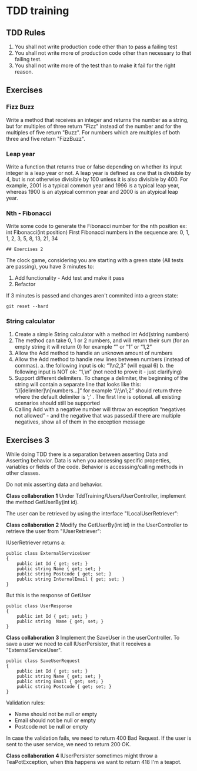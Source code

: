 # TDD training 

## TDD Rules

1. You shall not write production code other than to pass a failing test
1. You shall not write more of production code other than necessary to that failing test.
1. You shall not write more of the test than to make it fail for the right reason.

## Exercises

### Fizz Buzz

Write a method that receives an integer and returns the number as a string, but for multiples of three return "Fizz" instead of the number and for the multiples of five return "Buzz". For numbers which are multiples of both three and five return "FizzBuzz".

### Leap year

Write a function that returns true or false depending on whether its input integer is a leap year or not. A leap year is defined as one that is divisible by 4, but is not otherwise divisible by 100 unless it is also divisible by 400. For example, 2001 is a typical common year and 1996 is a typical leap year, whereas 1900 is an atypical common year and 2000 is an atypical leap year.

### Nth - Fibonacci

Write some code to generate the Fibonacci number for the nth position ex: 
int Fibonacci(int position)
First Fibonacci numbers in the sequence are: 0, 1, 1, 2, 3, 5, 8, 13, 21, 34

    ## Exercises 2

The clock game, considering you are starting with a green state (All tests are passing), you have 3 minutes to:
1. Add functionality - Add test and make it pass
2. Refactor

If 3 minutes is passed and changes aren't commited into a green state:

    git reset --hard

### String calculator

1.	Create a simple String calculator with a method int Add(string numbers)
2.	The method can take 0, 1 or 2 numbers, and will return their sum (for an empty string it will return 0) for example “” or “1” or “1,2”
3.	Allow the Add method to handle an unknown amount of numbers
4.	Allow the Add method to handle new lines between numbers (instead of commas).
a.	the following input is ok:  “1\n2,3”  (will equal 6)
b.	the following input is NOT ok:  “1,\n” (not need to prove it - just clarifying)
5.	Support different delimiters. To change a delimiter, the beginning of the string will contain a separate line that looks like this:   “//[delimiter]\n[numbers…]” for example “//;\n1;2” should return three where the default delimiter is ‘;’ . The first line is optional. all existing scenarios should still be supported
6.	Calling Add with a negative number will throw an exception “negatives not allowed” - and the negative that was passed.if there are multiple negatives, show all of them in the exception message

## Exercises 3

While doing TDD there is a separation between asserting Data and Asserting behavior.
Data is when you accessing specific properties, variables or fields of the code.
Behavior is accesssing/calling methods in other classes.

Do not mix asserting data and behavior.

**Class collaboration 1**
Under TddTraining/Users/UserController, implement the method GetUserBy(int id).

The user can be retrieved by using the interface "ILocalUserRetriever":

**Class collaboration 2**
Modify the GetUserBy(int id) in the UserController to retrieve the user from "IUserRetriever":

IUserRetriever returns a:

    public class ExternalServiceUser
    {
        public int Id { get; set; }
        public string Name { get; set; }
        public string Postcode { get; set; }
        public string InternalEmail { get; set; }
    }

But this is the response of GetUser

    public class UserResponse
    {
        public int Id { get; set; }
        public string  Name { get; set; }
    }

**Class collaboration 3**
Implement the SaveUser in the userController.
To save a user we need to call IUserPersister, that it receives a "ExternalServiceUser".

    public class SaveUserRequest
    {
        public int Id { get; set; }
        public string Name { get; set; }
        public string Email { get; set; }
        public string Postcode { get; set; }
    }

Validation rules:
* Name should not be null or empty
* Email should not be null or empty
* Postcode not be null or empty

In case the validation fails, we need to return 400 Bad Request.
If the user is sent to the user service, we need to return 200 OK.

**Class collaboration 4**
IUserPersister sometimes might throw a TeaPotException, when this happens we want to return 418 I'm a teapot.
